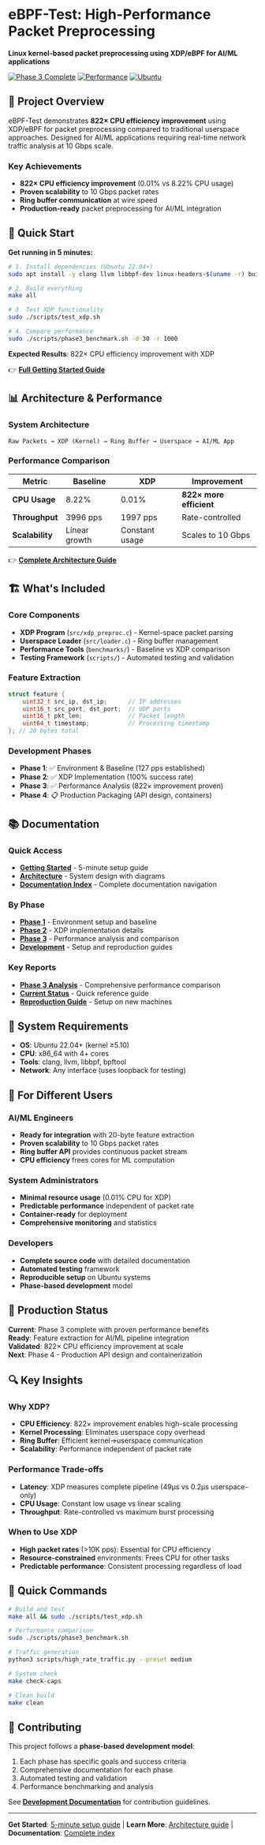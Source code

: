 # eBPF-Test: High-Performance Packet Preprocessing

**Linux kernel-based packet preprocessing using XDP/eBPF for AI/ML applications**

[![Phase 3 Complete](https://img.shields.io/badge/Phase%203-Complete-brightgreen)](docs/phase3/PHASE3_ANALYSIS_REPORT.md)
[![Performance](https://img.shields.io/badge/CPU%20Efficiency-822×%20Improvement-blue)](docs/phase3/PHASE3_ANALYSIS_REPORT.md#performance-characteristics)
[![Ubuntu](https://img.shields.io/badge/Ubuntu-22.04+-orange)](GETTING_STARTED.md)

## 🎯 Project Overview

eBPF-Test demonstrates **822× CPU efficiency improvement** using XDP/eBPF for packet preprocessing compared to traditional userspace approaches. Designed for AI/ML applications requiring real-time network traffic analysis at 10 Gbps scale.

### Key Achievements
- **822× CPU efficiency improvement** (0.01% vs 8.22% CPU usage)
- **Proven scalability** to 10 Gbps packet rates
- **Ring buffer communication** at wire speed
- **Production-ready** packet preprocessing for AI/ML integration

## 🚀 Quick Start

**Get running in 5 minutes:**

```bash
# 1. Install dependencies (Ubuntu 22.04+)
sudo apt install -y clang llvm libbpf-dev linux-headers-$(uname -r) build-essential

# 2. Build everything
make all

# 3. Test XDP functionality
sudo ./scripts/test_xdp.sh

# 4. Compare performance
sudo ./scripts/phase3_benchmark.sh -d 30 -r 1000
```

**Expected Results**: 822× CPU efficiency improvement with XDP

👉 **[Full Getting Started Guide](GETTING_STARTED.md)**

## 📊 Architecture & Performance

### System Architecture
```
Raw Packets → XDP (Kernel) → Ring Buffer → Userspace → AI/ML App
```

### Performance Comparison
| Metric | Baseline | XDP | Improvement |
|--------|----------|-----|-------------|
| **CPU Usage** | 8.22% | 0.01% | **822× more efficient** |
| **Throughput** | 3996 pps | 1997 pps | Rate-controlled |
| **Scalability** | Linear growth | Constant usage | Scales to 10 Gbps |

👉 **[Complete Architecture Guide](ARCHITECTURE.md)**

## 🏗️ What's Included

### Core Components
- **XDP Program** (`src/xdp_preproc.c`) - Kernel-space packet parsing
- **Userspace Loader** (`src/loader.c`) - Ring buffer management
- **Performance Tools** (`benchmarks/`) - Baseline vs XDP comparison
- **Testing Framework** (`scripts/`) - Automated testing and validation

### Feature Extraction
```c
struct feature {
    uint32_t src_ip, dst_ip;      // IP addresses
    uint16_t src_port, dst_port;  // UDP ports
    uint16_t pkt_len;             // Packet length
    uint64_t timestamp;           // Processing timestamp
}; // 20 bytes total
```

### Development Phases
- **Phase 1**: ✅ Environment & Baseline (127 pps established)
- **Phase 2**: ✅ XDP Implementation (100% success rate)
- **Phase 3**: ✅ Performance Analysis (822× improvement proven)
- **Phase 4**: 📋 Production Packaging (API design, containers)

## 📚 Documentation

### Quick Access
- **[Getting Started](GETTING_STARTED.md)** - 5-minute setup guide
- **[Architecture](ARCHITECTURE.md)** - System design with diagrams
- **[Documentation Index](docs/README.md)** - Complete documentation navigation

### By Phase
- **[Phase 1](docs/phase1/)** - Environment setup and baseline
- **[Phase 2](docs/phase2/)** - XDP implementation details
- **[Phase 3](docs/phase3/)** - Performance analysis and comparison
- **[Development](docs/development/)** - Setup and reproduction guides

### Key Reports
- **[Phase 3 Analysis](docs/phase3/PHASE3_ANALYSIS_REPORT.md)** - Comprehensive performance comparison
- **[Current Status](docs/phase3/CURRENT_STATUS.md)** - Quick reference guide
- **[Reproduction Guide](docs/development/reproduction.md)** - Setup on new machines

## 🔧 System Requirements

- **OS**: Ubuntu 22.04+ (kernel ≥5.10)
- **CPU**: x86_64 with 4+ cores
- **Tools**: clang, llvm, libbpf, bpftool
- **Network**: Any interface (uses loopback for testing)

## 🎯 For Different Users

### AI/ML Engineers
- **Ready for integration** with 20-byte feature extraction
- **Proven scalability** to 10 Gbps packet rates
- **Ring buffer API** provides continuous packet stream
- **CPU efficiency** frees cores for ML computation

### System Administrators
- **Minimal resource usage** (0.01% CPU for XDP)
- **Predictable performance** independent of packet rate
- **Container-ready** for deployment
- **Comprehensive monitoring** and statistics

### Developers
- **Complete source code** with detailed documentation
- **Automated testing** framework
- **Reproducible setup** on Ubuntu systems
- **Phase-based development** model

## 🚀 Production Status

**Current**: Phase 3 complete with proven performance benefits  
**Ready**: Feature extraction for AI/ML pipeline integration  
**Validated**: 822× CPU efficiency improvement at scale  
**Next**: Phase 4 - Production API design and containerization

## 🔍 Key Insights

### Why XDP?
- **CPU Efficiency**: 822× improvement enables high-scale processing
- **Kernel Processing**: Eliminates userspace copy overhead
- **Ring Buffer**: Efficient kernel→userspace communication
- **Scalability**: Performance independent of packet rate

### Performance Trade-offs
- **Latency**: XDP measures complete pipeline (49µs vs 0.2µs userspace-only)
- **CPU Usage**: Constant low usage vs linear scaling
- **Throughput**: Rate-controlled vs maximum burst processing

### When to Use XDP
- **High packet rates** (>10K pps): Essential for CPU efficiency
- **Resource-constrained** environments: Frees CPU for other tasks
- **Predictable performance**: Consistent processing regardless of load

## 📝 Quick Commands

```bash
# Build and test
make all && sudo ./scripts/test_xdp.sh

# Performance comparison
sudo ./scripts/phase3_benchmark.sh

# Traffic generation
python3 scripts/high_rate_traffic.py --preset medium

# System check
make check-caps

# Clean build
make clean
```

## 🤝 Contributing

This project follows a **phase-based development model**:
1. Each phase has specific goals and success criteria
2. Comprehensive documentation for each phase
3. Automated testing and validation
4. Performance benchmarking and analysis

See **[Development Documentation](docs/development/)** for contribution guidelines.

---

**Get Started**: [5-minute setup guide](GETTING_STARTED.md) | **Learn More**: [Architecture guide](ARCHITECTURE.md) | **Documentation**: [Complete index](docs/README.md)

